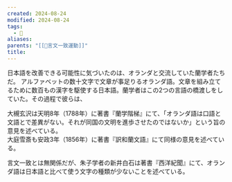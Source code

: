 ```yaml
---
created: 2024-08-24
modified: 2024-08-24
tags:
  - 💭
aliases: 
parents: "[[📝言文一致運動]]"
title: 
---
```

日本語を改善できる可能性に気づいたのは、オランダと交流していた蘭学者たちだ。
アルファベットの数十文字で文章が事足りるオランダ語。文章を組み立てるために数百もの漢字を駆使する日本語。蘭学者はこの2つの言語の橋渡しをしていた。その過程で彼らは、

大槻玄沢は天明8年（1788年）に著書『蘭学階梯』にて、「オランダ語は口語と文語とで差異がない。それが同国の文明を進歩させたのではないか」という旨の意見を述べている。  
大庭雪斎も安政3年（1856年）に著書『訳和蘭文語』にて同様の意見を述べている。

言文一致とは無関係だが、朱子学者の新井白石は著書『西洋紀聞』にて、オランダ語は日本語と比べて使う文字の種類が少ないことを述べている。